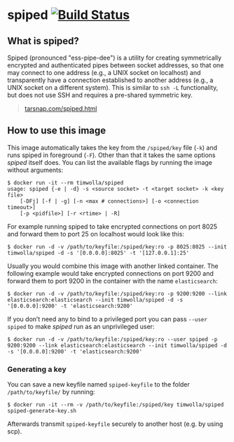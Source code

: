 # spiped [![Build Status](https://travis-ci.org/TimWolla/docker-spiped.svg?branch=master)](https://travis-ci.org/TimWolla/docker-spiped)

## What is spiped?

Spiped (pronounced "ess-pipe-dee") is a utility for creating symmetrically encrypted and authenticated pipes between socket addresses, so that one may connect to one address (e.g., a UNIX socket on localhost) and transparently have a connection established to another address (e.g., a UNIX socket on a different system). This is similar to `ssh -L` functionality, but does not use SSH and requires a pre-shared symmetric key.

> [tarsnap.com/spiped.html](https://www.tarsnap.com/spiped.html)

## How to use this image

This image automatically takes the key from the `/spiped/key` file (`-k`) and runs spiped in foreground (`-F`). Other than that it takes the same options *spiped* itself does. You can list the available flags by running the image without arguments:

	$ docker run -it --rm timwolla/spiped
	usage: spiped {-e | -d} -s <source socket> -t <target socket> -k <key file>
	    [-DFj] [-f | -g] [-n <max # connections>] [-o <connection timeout>]
	    [-p <pidfile>] [-r <rtime> | -R]

For example running spiped to take encrypted connections on port 8025 and forward them to port 25 on localhost would look like this:

	$ docker run -d -v /path/to/keyfile:/spiped/key:ro -p 8025:8025 --init timwolla/spiped -d -s '[0.0.0.0]:8025' -t '[127.0.0.1]:25'

Usually you would combine this image with another linked container. The following example would take encrypted connections on port 9200 and forward them to port 9200 in the container with the name `elasticsearch`:

	$ docker run -d -v /path/to/keyfile:/spiped/key:ro -p 9200:9200 --link elasticsearch:elasticsearch --init timwolla/spiped -d -s '[0.0.0.0]:9200' -t 'elasticsearch:9200'

If you don’t need any to bind to a privileged port you can pass `--user spiped` to make *spiped* run as an unprivileged user:

	$ docker run -d -v /path/to/keyfile:/spiped/key:ro --user spiped -p 9200:9200 --link elasticsearch:elasticsearch --init timwolla/spiped -d -s '[0.0.0.0]:9200' -t 'elasticsearch:9200'

### Generating a key

You can save a new keyfile named `spiped-keyfile` to the folder `/path/to/keyfile/` by running:

	$ docker run -it --rm -v /path/to/keyfile:/spiped/key timwolla/spiped spiped-generate-key.sh

Afterwards transmit `spiped-keyfile` securely to another host (e.g. by using scp).

